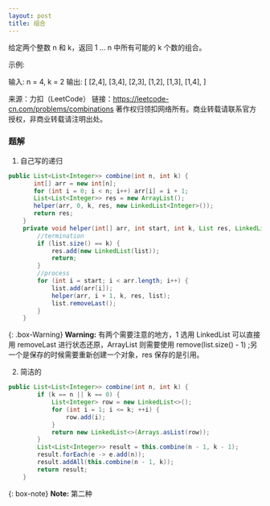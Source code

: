```yaml
---
layout: post
title: 组合
---
```

给定两个整数 n 和 k，返回 1 ... n 中所有可能的 k 个数的组合。

示例:

输入: n = 4, k = 2
输出:
[
  [2,4],
  [3,4],
  [2,3],
  [1,2],
  [1,3],
  [1,4],
]

来源：力扣（LeetCode）
链接：https://leetcode-cn.com/problems/combinations
著作权归领扣网络所有。商业转载请联系官方授权，非商业转载请注明出处。

### 题解
1. 自己写的递归

``` java
public List<List<Integer>> combine(int n, int k) {
       int[] arr = new int[n];
       for (int i = 0; i < n; i++) arr[i] = i + 1;
       List<List<Integer>> res = new ArrayList();
       helper(arr, 0, k, res, new LinkedList<Integer>());
       return res;
    }
    private void helper(int[] arr, int start, int k, List res, LinkedList list) {
        //termination
        if (list.size() == k) {
            res.add(new LinkedList(list));
            return;
        }
        //process
        for (int i = start; i < arr.length; i++) {
            list.add(arr[i]);
            helper(arr, i + 1, k, res, list);
            list.removeLast();
        }
    }
```   

{: .box-Warning}
**Warning:** 有两个需要注意的地方，1 选用 LinkedList 可以直接用 removeLast 进行状态还原，ArrayList 则需要使用 remove(list.size() - 1) ;另一个是保存的时候需要重新创建一个对象，res 保存的是引用。


2. 简洁的

``` java
public List<List<Integer>> combine(int n, int k) {
        if (k == n || k == 0) {
            List<Integer> row = new LinkedList<>();
            for (int i = 1; i <= k; ++i) {
                row.add(i);
            }
            return new LinkedList<>(Arrays.asList(row));
        }
        List<List<Integer>> result = this.combine(n - 1, k - 1);
        result.forEach(e -> e.add(n));
        result.addAll(this.combine(n - 1, k));
        return result;
    }
```   
{: box-note}
**Note:** 第二种